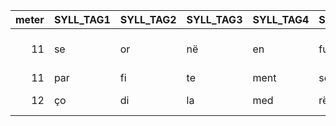 | meter|SYLL_TAG1 |SYLL_TAG2 |SYLL_TAG3 |SYLL_TAG4 |SYLL_TAG5 |SYLL_TAG6 |SYLL_TAG7 |SYLL_TAG8 |SYLL_TAG9 |SYLL_TAG10 |SYLL_TAG11 |SYLL_TAG12 | NUM_L|COMMENTS|
|-----:|:---------|:---------|:---------|:---------|:---------|:---------|:---------|:---------|:---------|:----------|:----------|:----------|-----:|:-------|
|    11|se        |or        |në        |en        |fui       |mult      |crιem     |quë       |në        |em         |per        |de         |    60|YES, but also NE can be elided?|
|    11|par       |fi        |te        |ment      |se        |ad        |a         |deu       |cu        |man        |dét        |NA         |   285|YES|
|    12|ço        |di        |la        |med       |rë        |se        |a         |mei       |të        |vols       |te         |nir        |   151|YES, with 4épC|
